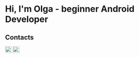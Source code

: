 # __Hi, I'm Olga - beginner Android Developer__

## Contacts
[<img align="left" width="22px" alt="OlgaSnadina222| Telegram" src="https://simpleicons.org/icons/telegram.svg" />](https://t.me/flumines)
[<img align="left" width="22px" alt="OlgaSnadina222 | Email" src="https://simpleicons.org/icons/gmail.svg" />](snadinao@gmail.com)

